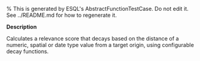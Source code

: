 % This is generated by ESQL's AbstractFunctionTestCase. Do not edit it. See ../README.md for how to regenerate it.

**Description**

Calculates a relevance score that decays based on the distance of a numeric, spatial or date type value from a target origin, using configurable decay functions.

